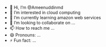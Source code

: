 - 👋 Hi, I’m @Ameenuddinmd
- 👀 I’m interested in cloud computing
- 🌱 I’m currently learning amazon web services
- 💞️ I’m looking to collaborate on ...
- 📫 How to reach me ...
- 😄 Pronouns: ...
- ⚡ Fun fact: ...

<!---
Ameenuddinmd/Ameenuddinmd is a ✨ special ✨ repository because its `README.md` (this file) appears on your GitHub profile.
You can click the Preview link to take a look at your changes.
--->
